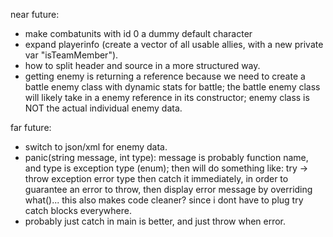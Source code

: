 near future:
- make combatunits with id 0 a dummy default character
- expand playerinfo (create a vector of all usable allies, with a new private var "isTeamMember").
- how to split header and source in a more structured way.
- getting enemy is returning a reference because we need to create a battle enemy class with dynamic stats for battle; the battle enemy class will likely take in a enemy reference in its constructor; enemy class is NOT the actual individual enemy data.

far future:
- switch to json/xml for enemy data.
- panic(string message, int type): message is probably function name, and type is exception type (enum); then will do something like: try -> throw exception error type then catch it immediately, in order to guarantee an error to throw, then display error message by overriding what()... this also makes code cleaner? since i dont have to plug try catch blocks everywhere.
- probably just catch in main is better, and just throw when error.